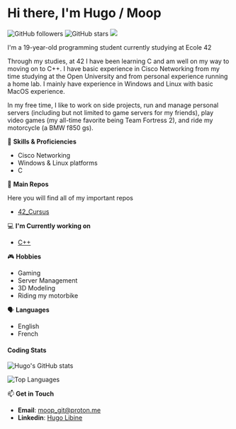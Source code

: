 # Hi there, I'm Hugo / Moop
![GitHub followers](https://img.shields.io/github/followers/moop250?label=Follow&color=red&style=flat-square) ![GitHub stars](https://img.shields.io/github/stars/moop250?style=flat-square&color=yellow) ![](https://komarev.com/ghpvc/?username=moop250&style=flat-square)

I'm a 19-year-old programming student currently studying at Ecole 42

Through my studies, at 42 I have been learning C and am well on my way to moving on to C++. I have basic experience in Cisco Networking from my time studying at the Open University and from personal experience running a home lab. I mainly have experience in Windows and Linux with basic MacOS experience.

In my free time, I like to work on side projects, run and manage personal servers (including but not limited to game servers for my friends), play video games (my all-time favorite being Team Fortress 2), and ride my motorcycle (a BMW f850 gs).

💼 **Skills & Proficiencies**
* Cisco Networking
* Windows & Linux platforms
* C

📁 **Main Repos**

Here you will find all of my important repos

* [42_Cursus](https://github.com/moop250/42_Repo)

💻 **I'm Currently working on**

* [C++](https://github.com/moop250/42_Cpp)

🎮 **Hobbies**
* Gaming
* Server Management
* 3D Modeling
* Riding my motorbike

🗣️ **Languages**
* English
* French

#### Coding Stats

![Hugo's GitHub stats](https://github-readme-stats.vercel.app/api?username=moop250&show_icons=true&theme=dark)

![Top Languages](https://github-readme-stats.vercel.app/api/top-langs/?username=moop250&layout=compact&theme=dark)

📫 **Get in Touch**

- **Email**: [moop_git@proton.me](moop_git@proton.me)
- **Linkedin**: [Hugo Libine](https://www.linkedin.com/in/hugo-libine/)
